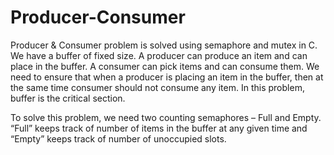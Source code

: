 # Producer-Consumer
Producer &amp; Consumer problem is solved using semaphore and mutex in C.
We have a buffer of fixed size. A producer can produce an item and can place in the buffer. A consumer can pick items and can consume them. We need to ensure that when a producer is placing an item in the buffer, then at the same time consumer should not consume any item. In this problem, buffer is the critical section.

To solve this problem, we need two counting semaphores – Full and Empty. “Full” keeps track of number of items in the buffer at any given time and “Empty” keeps track of number of unoccupied slots.
